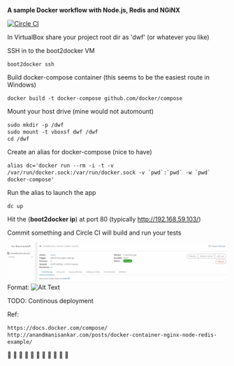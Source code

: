 **A sample Docker workflow with Node.js, Redis and NGiNX**

[![Circle CI](https://circleci.com/gh/CostaRicaChc/docker.svg?style=svg)](https://circleci.com/gh/CostaRicaChc/docker)

In VirtualBox share your project root dir as 'dwf' (or whatever you like)

SSH in to the boot2docker VM

    boot2docker ssh

Build docker-compose container (this seems to be the easiest route in Windows)

    docker build -t docker-compose github.com/docker/compose

Mount your host drive (mine would not automount)

    sudo mkdir -p /dwf
    sudo mount -t vboxsf dwf /dwf
    cd /dwf

Create an alias for docker-compose (nice to have)

    alias dc='docker run --rm -i -t -v /var/run/docker.sock:/var/run/docker.sock -v `pwd`:`pwd` -w `pwd` docker-compose'

Run the alias to launch the app

    dc up

Hit the (**boot2docker ip**) at port 80 (typically http://192.168.59.103/)

Commit something and Circle CI will build and run your tests

![Circle CI](/images/cci.png)
Format: ![Alt Text](url)

TODO: Continous deployment

Ref:  

    https://docs.docker.com/compose/
    http://anandmanisankar.com/posts/docker-container-nginx-node-redis-example/


:musical_note: :musical_note: :musical_note: :musical_note: :musical_note: :musical_note: :musical_note: :musical_note: :musical_note: :musical_note: :musical_note:







